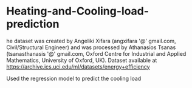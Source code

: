 # Heating-and-Cooling-load-prediction

he dataset was created by Angeliki Xifara (angxifara '@' gmail.com, Civil/Structural Engineer) and was processed by Athanasios Tsanas (tsanasthanasis '@' gmail.com, Oxford Centre for Industrial and Applied Mathematics, University of Oxford, UK). Dataset available at https://archive.ics.uci.edu/ml/datasets/energy+efficiency

Used the regression model to predict the cooling load 
